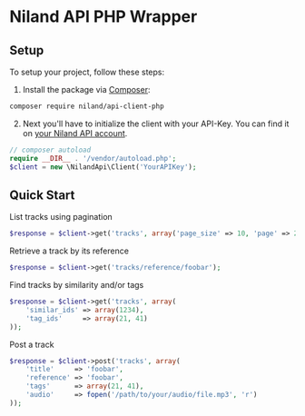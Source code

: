 # Niland API PHP Wrapper

Setup
-------------
To setup your project, follow these steps:

1. Install the package via [Composer](https://getcomposer.org/doc/00-intro.md):
```bash
composer require niland/api-client-php
```
2. Next you'll have to initialize the client with your API-Key. You can find it on [your Niland API account](https://api.niland.io/2.0/dashboard/your-account).

```php
// composer autoload
require __DIR__ . '/vendor/autoload.php';
$client = new \NilandApi\Client('YourAPIKey');
```

Quick Start
-------------

List tracks using pagination
```php
$response = $client->get('tracks', array('page_size' => 10, 'page' => 2));
```

Retrieve a track by its reference
```php
$response = $client->get('tracks/reference/foobar');
```

Find tracks by similarity and/or tags
```php
$response = $client->get('tracks', array(
    'similar_ids' => array(1234),
    'tag_ids'     => array(21, 41)
));
```

Post a track
```php
$response = $client->post('tracks', array(
    'title'     => 'foobar',
    'reference' => 'foobar',
    'tags'      => array(21, 41),
    'audio'     => fopen('/path/to/your/audio/file.mp3', 'r')
));
```
